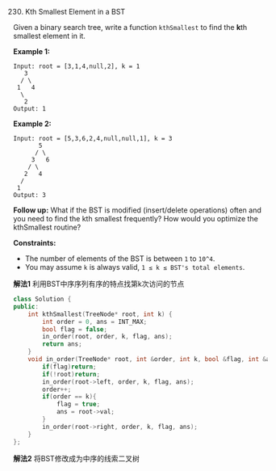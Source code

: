 230. Kth Smallest Element in a BST

Given a binary search tree, write a function `kthSmallest` to find the **k**th smallest element in it.

**Example 1:**

```
Input: root = [3,1,4,null,2], k = 1
   3
  / \
 1   4
  \
   2
Output: 1
```

**Example 2:**

```
Input: root = [5,3,6,2,4,null,null,1], k = 3
       5
      / \
     3   6
    / \
   2   4
  /
 1
Output: 3
```

**Follow up:**
What if the BST is modified (insert/delete operations) often and you need to find the kth smallest frequently? How would you optimize the kthSmallest routine?

**Constraints:**

- The number of elements of the BST is between `1` to `10^4`.
- You may assume `k` is always valid, `1 ≤ k ≤ BST's total elements`.



**解法1**	利用BST中序序列有序的特点找第k次访问的节点

```c++
class Solution {
public:
    int kthSmallest(TreeNode* root, int k) {
        int order = 0, ans = INT_MAX;
        bool flag = false;
        in_order(root, order, k, flag, ans);
        return ans;
    }
    void in_order(TreeNode* root, int &order, int k, bool &flag, int &ans){
        if(flag)return;
        if(!root)return;
        in_order(root->left, order, k, flag, ans);
        order++;
        if(order == k){
            flag = true;
            ans = root->val;
        }
        in_order(root->right, order, k, flag, ans);
    }
};
```

**解法2**	将BST修改成为中序的线索二叉树